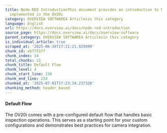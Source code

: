 ```yaml
---
title: Node-RED IntroductionThis document provides an introduction to Node-RED as
  implemented in the OV20i
category: OVERVIEW SOFTWARE4 Articlesin this category
language: English
url: https://docs.overview.ai/docs/node-red-introduction
source_page: https://docs.overview.ai/docs/overview-software
parent_category: OVERVIEW SOFTWARE4 Articlesin this category
is_individual_article: true
scraped_at: '2025-06-30T17:21:21.925899'
chunk_id: eb7751ff
chunk_index: 14
total_chunks: 21
chunk_title: Default Flow
chunk_level: 4
chunk_start_line: 230
chunk_end_line: 234
chunked_at: '2025-07-01T17:23:34.237320'
chunking_method: header_based
---
```


#### Default Flow

The OV20i comes with a pre-configured default flow that handles basic inspection operations. This serves as a starting point for your custom configurations and demonstrates best practices for camera integration.
